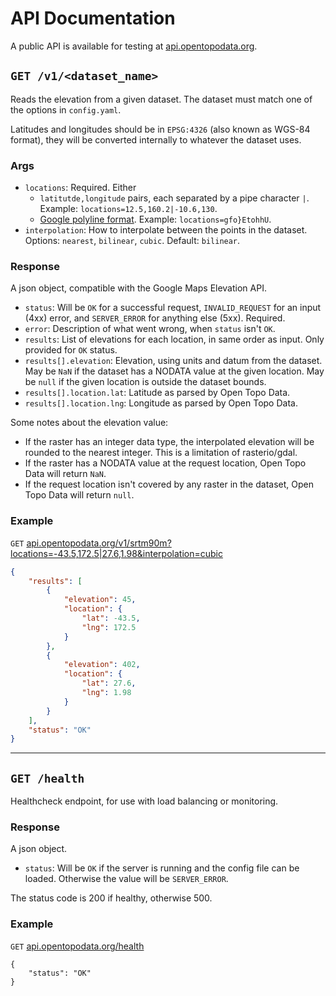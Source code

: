 # API Documentation

A public API is available for testing at [api.opentopodata.org](https://api.opentopodata.org/v1/test-dataset).


## `GET /v1/<dataset_name>`

Reads the elevation from a given dataset. The dataset must match one of the options in `config.yaml`.

Latitudes and longitudes should be in `EPSG:4326` (also known as WGS-84 format), they will be converted internally to whatever the dataset uses.

### Args

* `locations`: Required. Either 
    * `latitutde,longitude` pairs, each separated by a pipe character `|`. Example: `locations=12.5,160.2|-10.6,130`.
    * [Google polyline format](https://developers.google.com/maps/documentation/utilities/polylinealgorithm). Example: `locations=gfo}EtohhU`.
* `interpolation`: How to interpolate between the points in the dataset. Options: `nearest`, `bilinear`, `cubic`. Default: `bilinear`.

### Response

A json object, compatible with the Google Maps Elevation API.

* `status`: Will be `OK` for a successful request, `INVALID_REQUEST` for an input (4xx) error, and `SERVER_ERROR` for anything else (5xx). Required.
* `error`: Description of what went wrong, when `status` isn't `OK`.
* `results`: List of elevations for each location, in same order as input. Only provided for `OK` status.
* `results[].elevation`: Elevation, using units and datum from the dataset. May be `NaN` if the dataset has a NODATA value at the given location. May be `null` if the given location is outside the dataset bounds.
* `results[].location.lat`: Latitude as parsed by Open Topo Data.
* `results[].location.lng`: Longitude as parsed by Open Topo Data.

Some notes about the elevation value:

* If the raster has an integer data type, the interpolated elevation will be rounded to the nearest integer. This is a limitation of rasterio/gdal.
* If the raster has a NODATA value at the request location, Open Topo Data will return `NaN`.
* If the request location isn't covered by any raster in the dataset, Open Topo Data will return `null`.



### Example

`GET` <a href="https://api.opentopodata.org/v1/srtm90m?locations=-43.5,172.5|27.6,1.98&interpolation=cubic">api.opentopodata.org/v1/srtm90m?locations=-43.5,172.5|27.6,1.98&interpolation=cubic</a>




```json
{
    "results": [
        {
            "elevation": 45,
            "location": {
                "lat": -43.5,
                "lng": 172.5
            }
        },
        {
            "elevation": 402,
            "location": {
                "lat": 27.6,
                "lng": 1.98
            }
        }
    ],
    "status": "OK"
}
```

---


## `GET /health`


Healthcheck endpoint, for use with load balancing or monitoring.


### Response

A json object.

* `status`: Will be `OK` if the server is running and the config file can be loaded. Otherwise the value will be `SERVER_ERROR`.

The status code is 200 if healthy, otherwise 500.

### Example

`GET` <a href="https://api.opentopodata.org/health">api.opentopodata.org/health</a>

```
{
    "status": "OK"
}
```
